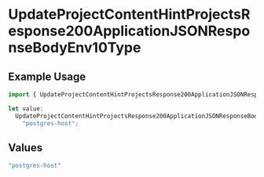 # UpdateProjectContentHintProjectsResponse200ApplicationJSONResponseBodyEnv10Type

## Example Usage

```typescript
import { UpdateProjectContentHintProjectsResponse200ApplicationJSONResponseBodyEnv10Type } from "@simplesagar/vercel/models/updateprojectop.js";

let value:
  UpdateProjectContentHintProjectsResponse200ApplicationJSONResponseBodyEnv10Type =
    "postgres-host";
```

## Values

```typescript
"postgres-host"
```